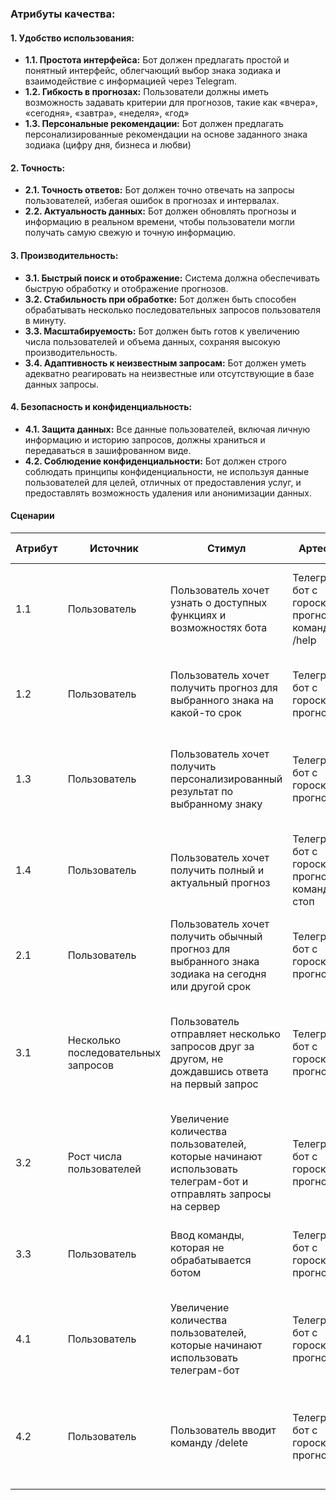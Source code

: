 ### Атрибуты качества:

#### 1. Удобство использования:
   - **1.1. Простота интерфейса:** Бот должен предлагать простой и понятный интерфейс, облегчающий выбор знака зодиака и взаимодействие с информацией через Telegram.
   - **1.2. Гибкость в прогнозах:** Пользователи должны иметь возможность задавать критерии для прогнозов, такие как «вчера», «сегодня», «завтра», «неделя», «год»
   - **1.3. Персональные рекомендации:** Бот должен предлагать персонализированные рекомендации на основе заданного знака зодиака (цифру дня, бизнеса и любви)

#### 2. Точность:
   - **2.1. Точность ответов:** Бот должен точно отвечать на запросы пользователей, избегая ошибок в прогнозах и интервалах.
   - **2.2. Актуальность данных:** Бот должен обновлять прогнозы и информацию в реальном времени, чтобы пользователи могли получать самую свежую и точную информацию.

#### 3. Производительность:
   - **3.1. Быстрый поиск и отображение:** Система должна обеспечивать быструю обработку и отображение прогнозов.
   - **3.2. Стабильность при обработке:** Бот должен быть способен обрабатывать несколько последовательных запросов пользователя в минуту.
   - **3.3. Масштабируемость:** Бот должен быть готов к увеличению числа пользователей и объема данных, сохраняя высокую производительность.
   - **3.4. Адаптивность к неизвестным запросам:** Бот должен уметь адекватно реагировать на неизвестные или отсутствующие в базе данных запросы.

#### 4. Безопасность и конфиденциальность:
   - **4.1. Защита данных:** Все данные пользователей, включая личную информацию и историю запросов, должны храниться и передаваться в зашифрованном виде.
   - **4.2. Соблюдение конфиденциальности:** Бот должен строго соблюдать принципы конфиденциальности, не используя данные пользователей для целей, отличных от предоставления услуг, и предоставлять возможность удаления или анонимизации данных.

#### Сценарии

| Атрибут |Источник|Стимул| Артефакт                                         |Условия|Реакция| Количественная мера                                                                                                        |
|---------|---|---|--------------------------------------------------|---|---|----------------------------------------------------------------------------------------------------------------------------|
| 1.1     | Пользователь| Пользователь хочет узнать о доступных функциях и возможностях бота                     | Телеграм-бот с гороскоп прогнозами, команда /help | Пользователь запросил помощь или описание функций                               | Бот отправляет пользователю информацию о доступных командах и возможностях бота                                             | Время на поиск информации <= 1 мин                                                                                         |
| 1.2     | Пользователь| Пользователь хочет получить прогноз для выбранного знака на какой-то срок                                  | Телеграм-бот с гороскоп прогнозами               | Боту отправлен запрос на определенный знак с заданным интервалом                            | Бот обрабатывает команду, с учетом заданных условий  | Количество отправленных пользователю запросов = 1                                                                       |
| 1.3     | Пользователь| Пользователь хочет получить персонализированный результат по выбранному знаку                | Телеграм-бот с гороскоп прогнозами | Боту отправлен запрос на получение рекомендации к определенному знаку в заданном интервале                             | Бот обрабатывает команду, с учетом заданных условий  | Количество отправленных пользователю запросов <= 3                                                       |
| 1.4     | Пользователь| Пользователь хочет получить полный и актуальный прогноз                                  | Телеграм-бот с гороскоп прогнозами, команда стоп                        | Пользователь запросил остановку бота                                                       | Бот отправляет уведомление об остановке и удаляет пользователя из списка рассылок                  | Время на взаимодействие <= 3 секунды                                                       |
| 2.1     | Пользователь| Пользователь хочет получить обычный прогноз для выбранного знака зодиака на сегодня или другой срок     | Телеграм-бот с гороскоп прогнозами                        | Бот обрабатывает запрос                                                       | Бот отправляет актуальный прогноз без ошибок в описании и условии                                 | Полученный прогноз актуален и безошибочен                    |                                                    
| 3.1     | Несколько последовательных запросов| Пользователь отправляет несколько запросов друг за другом, не дождавшись ответа на первый запрос | Телеграм-бот с гороскоп прогнозами                        | Пользователь отправляет запрос                                | Система быстро обрабатывает запрос и отправляет пользователю прогноз с заданными критериями  | Время ответа <=5 сек.  |                                                              
| 3.2     | Рост числа пользователей| Увеличение количества пользователей, которые начинают использовать телеграм-бот и отправлять запросы на сервер | Телеграм-бот с гороскоп прогнозами                        | Бот получает несколько последовательных запросов                                                      | Бот обрабатывает каждую команду поочередно | Время обработки каждого запроса <= 5 сек, время обработки всех запросов <= 5 * n, (где n – количество запросов) |
| 3.3     | Пользователь| Ввод команды, которая не обрабатывается ботом                                            | Телеграм-бот с гороскоп прогнозами                        | Введенная команда не соответствует ни одному известному запросу бота           | Бот никак не реагирует на введенную команду | Удовлетворенность пользователя реакцией бота            |
| 4.1     | Пользователь| Увеличение количества пользователей, которые начинают использовать телеграм-бот         | Телеграм-бот с гороскоп прогнозами                        | Пользователь предоставляет свои учетные данные                  | Бот проверяет данные пользователя на валидность, зашифровывает их и заносит в базу данных | Данные не утрачены, в зашифрованном виде перенесены в бд                                                                |
| 4.2     | Пользователь| Пользователь вводит команду /delete         | Телеграм-бот с гороскоп прогнозами                        | Пользователь запросил удаление своих данных                 | Бот удаляет всю информацию о пользователе из БД и отправляет пользователю уведомление | Время ответа <= 5 сек.                                                                  |